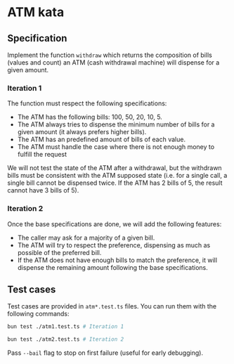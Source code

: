 # ATM kata

## Specification

Implement the function `withdraw` which returns the composition of bills (values and count) an ATM (cash withdrawal machine) will dispense for a given amount.

### Iteration 1

The function must respect the following specifications:

- The ATM has the following bills: 100, 50, 20, 10, 5.
- The ATM always tries to dispense the minimum number of bills for a given amount (it always prefers higher bills).
- The ATM has an predefined amount of bills of each value.
- The ATM must handle the case where there is not enough money to fulfill the request

We will not test the state of the ATM after a withdrawal, but the withdrawn bills must be consistent with the ATM supposed state (i.e. for a single call, a single bill cannot be dispensed twice. If the ATM has 2 bills of 5, the result cannot have 3 bills of 5).

### Iteration 2

Once the base specifications are done, we will add the following features:

- The caller may ask for a majority of a given bill.
- The ATM will try to respect the preference, dispensing as much as possible of the preferred bill.
- If the ATM does not have enough bills to match the preference, it will dispense the remaining amount following the base specifications.

## Test cases

Test cases are provided in `atm*.test.ts` files. You can run them with the following commands:

```bash
bun test ./atm1.test.ts # Iteration 1

bun test ./atm2.test.ts # Iteration 2
```

Pass `--bail` flag to stop on first failure (useful for early debugging).
